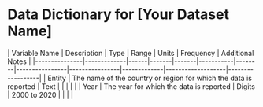 # Data Dictionary for [Your Dataset Name]

| Variable Name | Description | Type | Range | Units | Frequency | Additional Notes |
|---------------|-------------|------|-------|-------|-----------|--------|----------------|----------------|-------------|-------------------|------------------|
| Entity | The name of the country or region for which the data is reported | Text |  |  |  |  |
| Year | The year for which the data is reported | Digits | 2000 to 2020 |  | | |

